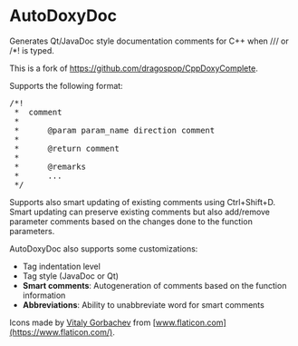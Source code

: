 # AutoDoxyDoc
Generates Qt/JavaDoc style documentation comments for C++ when /// or /*! is typed.

This is a fork of https://github.com/dragospop/CppDoxyComplete.

Supports the following format:
<pre>
/*!
 *  comment
 *
 *      @param param_name direction comment
 *
 *      @return comment
 *
 *      @remarks
 *      ...
 */
</pre>

Supports also smart updating of existing comments using Ctrl+Shift+D. Smart updating
can preserve existing comments but also add/remove parameter comments based on the changes
done to the function parameters.

AutoDoxyDoc also supports some customizations:
- Tag indentation level
- Tag style (JavaDoc or Qt)
- **Smart comments**: Autogeneration of comments based on the function information
- **Abbreviations**: Ability to unabbreviate word for smart comments

Icons made by [Vitaly Gorbachev](https://www.flaticon.com/free-icon/document_2301329) from [www.flaticon.com](https://www.flaticon.com/).
